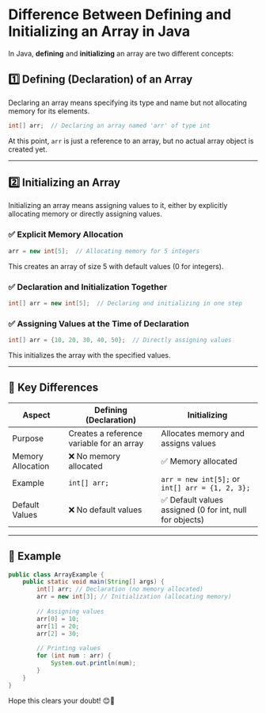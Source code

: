 # Difference Between Defining and Initializing an Array in Java

In Java, **defining** and **initializing** an array are two different concepts:

## 1️⃣ Defining (Declaration) of an Array
Declaring an array means specifying its type and name but not allocating memory for its elements.
```java
int[] arr;  // Declaring an array named 'arr' of type int
```
At this point, `arr` is just a reference to an array, but no actual array object is created yet.

---

## 2️⃣ Initializing an Array
Initializing an array means assigning values to it, either by explicitly allocating memory or directly assigning values.

### ✅ Explicit Memory Allocation
```java
arr = new int[5];  // Allocating memory for 5 integers
```
This creates an array of size 5 with default values (0 for integers).

### ✅ Declaration and Initialization Together
```java
int[] arr = new int[5];  // Declaring and initializing in one step
```

### ✅ Assigning Values at the Time of Declaration
```java
int[] arr = {10, 20, 30, 40, 50};  // Directly assigning values
```
This initializes the array with the specified values.

---

## 🔹 Key Differences

| Aspect | Defining (Declaration) | Initializing |
|--------|------------------------|-------------|
| Purpose | Creates a reference variable for an array | Allocates memory and assigns values |
| Memory Allocation | ❌ No memory allocated | ✅ Memory allocated |
| Example | `int[] arr;` | `arr = new int[5];` or `int[] arr = {1, 2, 3};` |
| Default Values | ❌ No default values | ✅ Default values assigned (0 for int, null for objects) |

---

## 🚀 Example
```java
public class ArrayExample {
    public static void main(String[] args) {
        int[] arr; // Declaration (no memory allocated)
        arr = new int[3]; // Initialization (allocating memory)
        
        // Assigning values
        arr[0] = 10;
        arr[1] = 20;
        arr[2] = 30;
        
        // Printing values
        for (int num : arr) {
            System.out.println(num);
        }
    }
}
```

Hope this clears your doubt! 😊🚀
